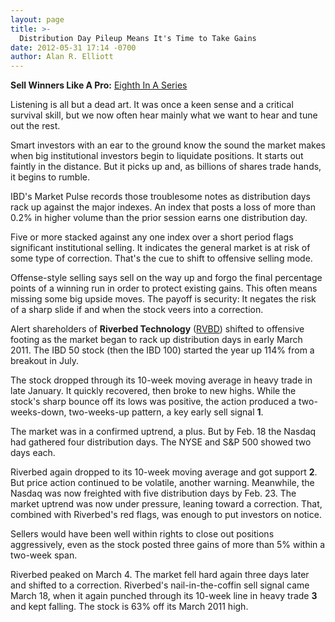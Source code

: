 ```yaml
---
layout: page
title: >-
  Distribution Day Pileup Means It's Time to Take Gains
date: 2012-05-31 17:14 -0700
author: Alan R. Elliott
---
```





**Sell Winners Like A Pro:** [Eighth In A Series](http://news.investors.com/specialreport/611488/201205211612/how-to-sell-winners-like-a-pro.aspx)

  

Listening is all but a dead art. It was once a keen sense and a critical survival skill, but we now often hear mainly what we want to hear and tune out the rest.

  

Smart investors with an ear to the ground know the sound the market makes when big institutional investors begin to liquidate positions. It starts out faintly in the distance. But it picks up and, as billions of shares trade hands, it begins to rumble.

  

IBD's Market Pulse records those troublesome notes as distribution days rack up against the major indexes. An index that posts a loss of more than 0.2% in higher volume than the prior session earns one distribution day.

  

Five or more stacked against any one index over a short period flags significant institutional selling. It indicates the general market is at risk of some type of correction. That's the cue to shift to offensive selling mode.

  

Offense-style selling says sell on the way up and forgo the final percentage points of a winning run in order to protect existing gains. This often means missing some big upside moves. The payoff is security: It negates the risk of a sharp slide if and when the stock veers into a correction.

  

Alert shareholders of **Riverbed Technology** ([RVBD](https://research.investors.com/quote.aspx?symbol=RVBD)) shifted to offensive footing as the market began to rack up distribution days in early March 2011. The IBD 50 stock (then the IBD 100) started the year up 114% from a breakout in July.

  

The stock dropped through its 10-week moving average in heavy trade in late January. It quickly recovered, then broke to new highs. While the stock's sharp bounce off its lows was positive, the action produced a two-weeks-down, two-weeks-up pattern, a key early sell signal **1**.

  

The market was in a confirmed uptrend, a plus. But by Feb. 18 the Nasdaq had gathered four distribution days. The NYSE and S&P 500 showed two days each.

  

Riverbed again dropped to its 10-week moving average and got support **2**. But price action continued to be volatile, another warning. Meanwhile, the Nasdaq was now freighted with five distribution days by Feb. 23. The market uptrend was now under pressure, leaning toward a correction. That, combined with Riverbed's red flags, was enough to put investors on notice.

  

Sellers would have been well within rights to close out positions aggressively, even as the stock posted three gains of more than 5% within a two-week span.

  

Riverbed peaked on March 4. The market fell hard again three days later and shifted to a correction. Riverbed's nail-in-the-coffin sell signal came March 18, when it again punched through its 10-week line in heavy trade **3** and kept falling. The stock is 63% off its March 2011 high.




